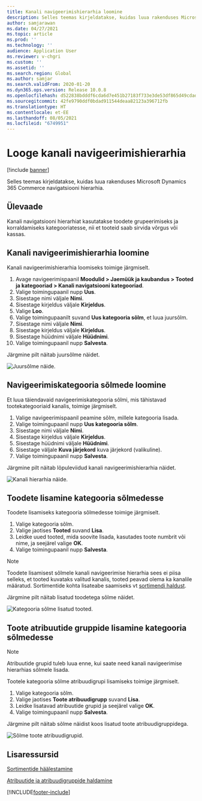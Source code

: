 ```yaml
---
title: Kanali navigeerimishierarhia loomine
description: Selles teemas kirjeldatakse, kuidas luua rakenduses Microsoft Dynamics 365 Commerce navigatsiooni hierarhia.
author: samjarawan
ms.date: 04/27/2021
ms.topic: article
ms.prod: ''
ms.technology: ''
audience: Application User
ms.reviewer: v-chgri
ms.custom: ''
ms.assetid: ''
ms.search.region: Global
ms.author: samjar
ms.search.validFrom: 2020-01-20
ms.dyn365.ops.version: Release 10.0.8
ms.openlocfilehash: d522838bdddf6cda6d7e451b27183f733e3de53df865d49cdadf846cf99cc953
ms.sourcegitcommit: 42fe9790ddf0bdad911544deaa82123a396712fb
ms.translationtype: HT
ms.contentlocale: et-EE
ms.lasthandoff: 08/05/2021
ms.locfileid: "6749951"
---
```

# <a name="create-a-channel-navigation-hierarchy"></a>Looge kanali navigeerimishierarhia


[!include [banner](includes/banner.md)]

Selles teemas kirjeldatakse, kuidas luua rakenduses Microsoft Dynamics 365 Commerce navigatsiooni hierarhia.

## <a name="overview"></a>Ülevaade

Kanali navigatsiooni hierarhiat kasutatakse toodete grupeerimiseks ja korraldamiseks kategooriatesse, nii et tooteid saab sirvida võrgus või kassas.

## <a name="create-a-channel-navigation-hierarchy"></a>Kanali navigeerimishierarhia loomine

Kanali navigeerimishierarhia loomiseks toimige järgmiselt.

1. Avage navigeerimispaanil **Moodulid \> Jaemüük ja kaubandus \> Tooted ja kategooriad \> Kanali navigatsiooni kategooriad**.
1. Valige toimingupaanil nupp **Uus**.
1. Sisestage nimi väljale **Nimi**.
1. Sisestage kirjeldus väljale **Kirjeldus**.
1. Valige **Loo**.
1. Valige toimingupaanilt suvand **Uus kategooria sõlm**, et luua juursõlm.
1. Sisestage nimi väljale **Nimi**.
1. Sisestage kirjeldus väljale **Kirjeldus**.
1. Sisestage hüüdnimi väljale **Hüüdnimi**.
1. Valige toimingupaanil nupp **Salvesta**.

Järgmine pilt näitab juursõlme näidet.

![Juursõlme näide.](media/create-channel-hierarchy-1.png)

## <a name="create-navigation-category-nodes"></a>Navigeerimiskategooria sõlmede loomine

Et luua täiendavaid navigeerimiskategooria sõlmi, mis tähistavad tootekategooriaid kanalis, toimige järgmiselt.

1. Valige navigeerimispaanil peamine sõlm, millele kategooria lisada.
1. Valige toimingupaanil nupp **Uus kategooria sõlm**.
1. Sisestage nimi väljale **Nimi**.
1. Sisestage kirjeldus väljale **Kirjeldus**.
1. Sisestage hüüdnimi väljale **Hüüdnimi**.
1. Sisestage väljale **Kuva järjekord** kuva järjekord (valikuline).
1. Valige toimingupaanil nupp **Salvesta**.

Järgmine pilt näitab lõpuleviidud kanali navigeerimishierarhia näidet.

![Kanali hierarhia näide.](media/create-channel-hierarchy-2.png)

## <a name="add-products-to-category-nodes"></a>Toodete lisamine kategooria sõlmedesse

Toodete lisamiseks kategooria sõlmedesse toimige järgmiselt.

1. Valige kategooria sõlm.
1. Valige jaotises **Tooted** suvand **Lisa**.
1. Leidke uued tooted, mida soovite lisada, kasutades toote numbrit või nime, ja seejärel valige **OK**.
1. Valige toimingupaanil nupp **Salvesta**.

> [!NOTE]
> Toodete lisamisest sõlmele kanali navigeerimise hierarhia sees ei piisa selleks, et tooted kuvataks valitud kanalis, tooted peavad olema ka kanalile määratud. Sortimentide kohta lisateabe saamiseks vt [sortimendi haldust](assortments.md).

Järgmine pilt näitab lisatud toodetega sõlme näidet.

![Kategooria sõlme lisatud tooted.](media/create-channel-hierarchy-3.png)

## <a name="add-product-attribute-groups-to-category-nodes"></a>Toote atribuutide gruppide lisamine kategooria sõlmedesse

> [!NOTE]
> Atribuutide grupid tuleb luua enne, kui saate need kanali navigeerimise hierarhias sõlmele lisada.

Tootele kategooria sõlme atribuudigrupi lisamiseks toimige järgmiselt.

1. Valige kategooria sõlm.
1. Valige jaotises **Toote atribuudigrupp** suvand **Lisa**.
1. Leidke lisatavad atribuutide grupid ja seejärel valige **OK**.
1. Valige toimingupaanil nupp **Salvesta**.

Järgmine pilt näitab sõlme näidist koos lisatud toote atribuudigruppidega.

![Sõlme toote atribuudigrupid.](media/create-channel-hierarchy-4.png)

## <a name="additional-resources"></a>Lisaressursid

[Sortimentide häälestamine](set-up-assortments.md)

[Atribuutide ja atribuudigruppide haldamine](attribute-attributegroups-lifecycle.md)


[!INCLUDE[footer-include](../includes/footer-banner.md)]

